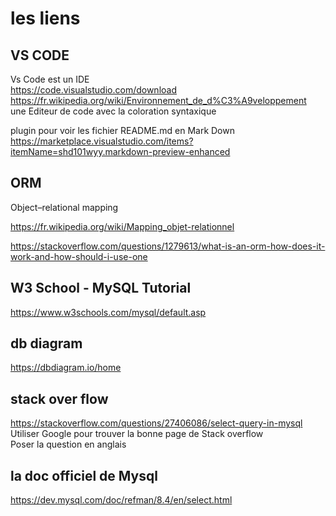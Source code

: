 # les liens

## VS CODE
Vs Code est un IDE  
https://code.visualstudio.com/download 
https://fr.wikipedia.org/wiki/Environnement_de_d%C3%A9veloppement  
une Editeur de code avec la coloration syntaxique  

plugin pour voir les fichier README.md en Mark Down  
https://marketplace.visualstudio.com/items?itemName=shd101wyy.markdown-preview-enhanced
   
  
## ORM
Object–relational mapping  

https://fr.wikipedia.org/wiki/Mapping_objet-relationnel

https://stackoverflow.com/questions/1279613/what-is-an-orm-how-does-it-work-and-how-should-i-use-one
  

## W3 School - MySQL Tutorial
https://www.w3schools.com/mysql/default.asp
  

## db diagram 
https://dbdiagram.io/home
  

## stack over flow
https://stackoverflow.com/questions/27406086/select-query-in-mysql
Utiliser Google pour trouver la bonne page de Stack overflow  
Poser la question en anglais  
  
   
## la doc officiel de Mysql
https://dev.mysql.com/doc/refman/8.4/en/select.html  